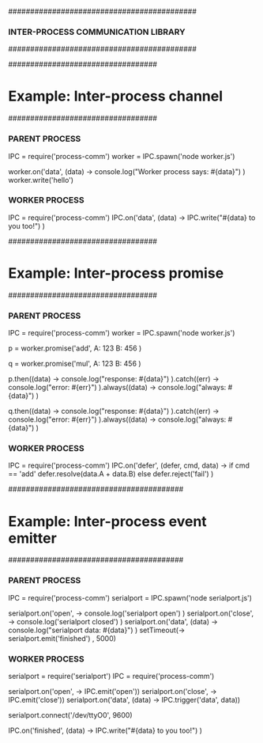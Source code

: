 ###########################################
### INTER-PROCESS COMMUNICATION LIBRARY ###
###########################################

##################################
# Example: Inter-process channel #
##################################

### PARENT PROCESS ###
IPC = require('process-comm')
worker = IPC.spawn('node worker.js')

worker.on('data', (data) ->
  console.log("Worker process says: #{data}")
)
worker.write('hello')

### WORKER PROCESS ###
IPC = require('process-comm')
IPC.on('data', (data) ->
  IPC.write("#{data} to you too!")
)

##################################
# Example: Inter-process promise #
##################################

### PARENT PROCESS ###
IPC = require('process-comm')
worker = IPC.spawn('node worker.js')

p = worker.promise('add',
  A: 123
  B: 456
)

q = worker.promise('mul',
  A: 123
  B: 456
)

p.then((data) ->
  console.log("response: #{data}")
).catch((err) ->
  console.log("error: #{err}")
).always((data) ->
  console.log("always: #{data}")
)

q.then((data) ->
  console.log("response: #{data}")
).catch((err) ->
  console.log("error: #{err}")
).always((data) ->
  console.log("always: #{data}")
)

### WORKER PROCESS ###
IPC = require('process-comm')
IPC.on('defer', (defer, cmd, data) ->
  if cmd  == 'add'
    defer.resolve(data.A + data.B)
  else
    defer.reject('fail')
)

########################################
# Example: Inter-process event emitter #
########################################

### PARENT PROCESS ###
IPC = require('process-comm')
serialport = IPC.spawn('node serialport.js')

serialport.on('open', ->
  console.log('serialport open')
)
serialport.on('close', ->
  console.log('serialport closed')
)
serialport.on('data', (data) ->
  console.log("serialport data: #{data}")
)
setTimeout(->
  serialport.emit('finished')
, 5000)

### WORKER PROCESS ###
serialport = require('serialport')
IPC = require('process-comm')

serialport.on('open', -> IPC.emit('open'))
serialport.on('close', -> IPC.emit('close'))
serialport.on('data', (data) -> IPC.trigger('data', data))

serialport.connect('/dev/ttyO0', 9600)

IPC.on('finished', (data) ->
  IPC.write("#{data} to you too!")
)